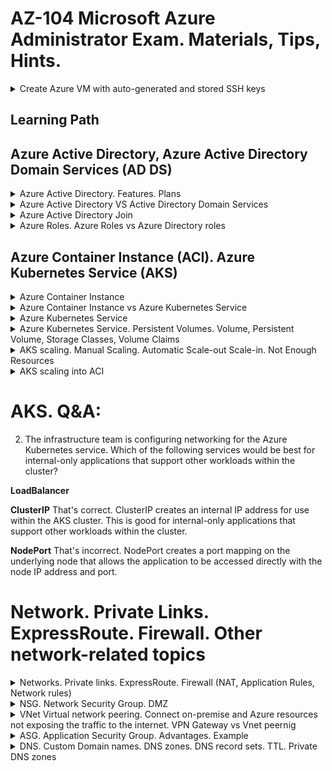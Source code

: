 # AZ-104 Microsoft Azure Administrator Exam. Materials, Tips, Hints.

<details>
<summary>Create Azure VM with auto-generated and stored SSH keys</summary>

> az vm create \
    --resource-group YOUR_RESOURCE_GROUP \
    --name SampleVM2 \
    --image UbuntuLTS \
    --admin-username azureuser \
    --generate-ssh-keys \

</details>  
  
## Learning Path

## Azure Active Directory, Azure Active Directory Domain Services (AD DS)

<details>
<summary>Azure Active Directory. Features. Plans</summary>

![image](https://user-images.githubusercontent.com/4239376/187085417-662708e0-87eb-445c-b6d0-aaea1e0fdc98.png)

</details>

<details>
<summary>Azure Active Directory VS Active Directory Domain Services</summary>

![image](https://user-images.githubusercontent.com/4239376/187085204-f65f3882-d2c3-4369-ab04-b8fbf65cb190.png)

Azure Active Directory is different
* Although Azure AD has many similarities to AD DS, there are also many differences. It is important to realize that using Azure AD is different from deploying an Active Directory domain controller on an Azure virtual machine and adding it to your on-premises domain. Here are some characteristics of Azure AD that make it different.

1. Identity solution. Azure AD is primarily an identity solution, and it is designed for Internet-based applications by using HTTP and HTTPS communications.
REST API Querying. Because Azure AD is HTTP/HTTPS based, it cannot be queried through LDAP. Instead, Azure AD uses the REST API over HTTP and HTTPS.
2. Communication Protocols. Because Azure AD is HTTP/HTTPS based, it does not use Kerberos authentication. Instead, it uses HTTP and HTTPS protocols such as SAML, WS-Federation, and OpenID Connect for authentication (and OAuth for authorization).
3. Federation Services. Azure AD includes federation services, and many third-party services (such as Facebook).
4. Flat structure. Azure AD users and groups are created in a flat structure, and there are no Organizational Units (OUs) or Group Policy Objects (GPOs).
</details>

<details>
<summary>Azure Active Directory Join</summary>

  Azure AD Join is designed to provide access to organizational apps and resources and to simplify Windows deployments of work-owned devices. AD Join has these benefits.  
  Azure Active Directory (Azure AD) enables single sign-on to devices, apps, and services from anywhere. IT administrators must ensure corporate assets are protected and that devices meet standards for security and compliance.  
  ![image](https://user-images.githubusercontent.com/4239376/187085477-db312954-4af1-49b3-877c-ea64fa03f245.png)

  ### Azure AD Join benefits:
* Single-Sign-On (SSO) to your Azure-managed SaaS apps and services. Your users won't have additional authentication prompts when accessing work resources. The SSO functionality is available even when users are not connected to the domain network.
* Enterprise state roaming of user settings across joined devices. With Windows 10, users gain the ability to securely synchronize their user settings and application settings data to the cloud. This reduces the time to configure a new device.
* Access to Microsoft Store for Business using an Azure AD account. Your users can choose from an inventory of applications pre-selected by the organization.
* Windows Hello support for secure and convenient access to work resources.
* Restriction of access to apps from only devices that meet compliance policy.
* Seamless access to on-premise resources when the device has line of sight to the on-premises domain controller.

  ### Connection options:
* Registering a device to Azure AD enables you to manage a device’s identity. Azure AD device registration provides the device with an identity that is used to authenticate the device when a user signs-in to Azure AD. You can use the identity to enable or disable a device.
* Joining a device is an extension to registering a device. Joining provides the benefits of registering and changes the local state of a device. Changing the local state enables your users to sign-in to a device using an organizational work or school account instead of a personal account.
  
</details>

<details>
<summary>Azure Roles. Azure Roles vs Azure Directory roles</summary>

![image](https://user-images.githubusercontent.com/4239376/187094387-e7732727-4847-419a-a3f9-af31cefd071a.png)
![image](https://user-images.githubusercontent.com/4239376/187094390-944ae973-6a22-4828-904d-a9cee7afc8a8.png)
1. Actions
2. NoActions
3. DataActions

* Classic subscription administrator roles
* Azure role-based access control (RBAC) roles
* Azure Active Directory (Azure AD) administrator roles

![image](https://user-images.githubusercontent.com/4239376/187094377-029444cf-0bf9-4ae6-88cd-e906a6c11db9.png)

### The following diagram illustrates how Azure AD Admin roles are different from Azure RBAC roles. 
Azure AD Admin roles are used to manage resources in Azure AD, such as users, groups, and domains. Azure RBAC roles provide more fine-grained access management to Azure resources.

![image](https://user-images.githubusercontent.com/4239376/187094494-02376152-8d06-41ad-87e6-c6ebba533793.png)

</details>

## Azure Container Instance (ACI). Azure Kubernetes Service (AKS)

<details>
<summary>Azure Container Instance</summary>

### Intro:
The top-level resource in Azure Container Instances is the container group. A container group is a collection of containers that get scheduled on the same host machine. The containers in a container group share a lifecycle, resources, local network, and storage volumes. It's similar in concept to a pod in Kubernetes.

![image](https://user-images.githubusercontent.com/4239376/188326890-ee3cf8a5-cb0e-44ff-a508-7b4ddb002994.png)
![image](https://user-images.githubusercontent.com/4239376/188326898-b7259ee3-83e1-4db8-983f-cbb2c3b77b92.png)

### An example container group:
* Is scheduled on a single host machine.
* Is assigned a DNS name label.
* Exposes a single public IP address, with one exposed port.
* Consists of two containers. One container listens on port 80, while the other listens on port 1433.
* Includes two Azure file shares as volume mounts, and each container mounts one of the shares locally.

### Resource allocation
Azure Container Instances allocates resources such as CPUs, memory, and optionally GPUs to a multi-container group by adding the resource requests of the instances in the group. Taking CPU resources as an example, if you create a container group with two container instances, each requesting one CPU, then the container group is allocated 2 CPUs.

### Common scenarios
* Multi-container groups are useful in cases where you want to divide a single functional task into a small number of container images. These images can then be delivered by different teams and have separate resource requirements. Example usage could include:

* A container serving a web application and a container pulling the latest content from source control.
* An application container and a logging container. The logging container collects the logs and metrics output by the main application and writes them to long-term storage.
* An application container and a monitoring container. The monitoring container periodically makes a request to the application to ensure that it's running and responding correctly, and raises an alert if it's not.
* A front-end container and a back-end container. The front end might serve a web application, with the back end running a service to retrieve data.

</details>

<details>
<summary>Azure Container Instance vs Azure Kubernetes Service</summary>

ACI is easier, lightweight solution to run your containerized instances. AKS is more about handling complex scenarios when you need to manage a series of pods, containers in them and so on.

</details>

<details>
<summary>Azure Kubernetes Service</summary>

## The standard container management runtime focuses on managing individual containers. If you want to scale a complex system with multiple containers working together, this scenario becomes challenging. To make the management process easier, it's common to use a container management platform, such as Kubernetes.
  
![image](https://user-images.githubusercontent.com/4239376/188499804-71c3d4d6-81de-481d-97fc-9764aef4d2a3.png)
  
* Pools are groups of nodes with identical configurations.

* Nodes are individual virtual machines running containerized applications.

* Pods are a single instance of an application. A pod can contain multiple containers.

* Container is a lightweight and portable executable image that contains software and all of its dependencies.

* Deployment has one or more identical pods managed by Kubernetes.

* Manifest is the YAML file describing a deployment.

## Kubernetes Cluster
  
![image](https://user-images.githubusercontent.com/4239376/188499954-766b2e58-98dd-4a8f-b58c-97f8b9f07bc4.png)

### A Kubernetes cluster is divided into two components:

Azure-managed nodes, which provide the core Kubernetes services and orchestration of application workloads.
Customer-managed nodes that run your application workloads.
  
### Azure-managed node

When you create an AKS cluster, a cluster node is automatically created and configured. This node is provided as a managed Azure resource abstracted from the user. You pay only for running agent nodes
  
### Nodes and node pools
To run your applications and supporting services, you need a Kubernetes node. An AKS cluster contains one or more nodes (Azure Virtual Machines) that run the Kubernetes node components and the container runtime.
  
* The kubelet is the Kubernetes agent that processes the orchestration requests from the Azure-managed node, and scheduling of running the requested containers. 
* Virtual networking is handled by the kube-proxy on each node. The proxy routes network traffic and manages IP addressing for services and pods.
* The container runtime is the component that allows containerized applications to run and interact with additional resources such as the virtual network and storage. AKS clusters using Kubernetes version 1.19 node pools and greater use containerd as its container runtime. AKS clusters using Kubernetes prior to v1.19 for node pools use Moby (upstream docker) as its container runtime.
  
Nodes of the same configuration are grouped together into node pools. A Kubernetes cluster contains one or more node pools. The initial number of nodes and size are defined when you create an AKS cluster, which creates a default node pool. This default node pool in AKS contains the underlying VMs that run your agent nodes.

### Ingress Controller
  In Kubernetes, Services logically group pods to allow for direct access via an IP address or DNS name and on a specific port. You can also distribute traffic using a load balancer. More complex routing of application traffic can also be achieved with Ingress Controllers. Security and filtering of the network traffic for pods is possible with Kubernetes network policies.
  
### Pods
Kubernetes uses pods to run an instance of your application. A pod represents a single instance of your application. Pods typically have a 1:1 mapping with a container, although there are advanced scenarios where a pod might contain multiple containers. These multi-container pods are scheduled together on the same node, and allow containers to share related resources.
  
</details>

<details>
<summary>Azure Kubernetes Service. Persistent Volumes. Volume, Persistent Volume, Storage Classes, Volume Claims</summary>
  
![image](https://user-images.githubusercontent.com/4239376/188500754-d6adcacf-d378-4f7b-875c-f2758d999d3e.png)  
## Applications that run in Azure Kubernetes Service (AKS) may need to store and retrieve data. 
  
  For some application workloads, this data storage can use local, fast storage on the node that is no longer needed when the pods are deleted. Other application workloads may require storage that persists on more regular data volumes within the Azure platform. Multiple pods may need to share the same data volumes, or reattach data volumes if the pod is rescheduled on a different node. Finally, you may need to inject sensitive data or application configuration information into pods.
  
* Volumes
* Persistent volumes
* Storage classes
* Persistent volume claims
  
### Volumes
Applications often need to be able to store and retrieve data. As Kubernetes typically treats individual pods as ephemeral, disposable resources, different approaches are available for applications use and persist data as necessary. A volume represents a way to store, retrieve, and persist data across pods and through the application lifecycle.  
  
Traditional volumes to store and retrieve data are created as Kubernetes resources backed by Azure Storage. You can manually create these data volumes to be assigned to pods directly, or have Kubernetes automatically create them. These data volumes can use Azure Disks or Azure Files:  
  
* Azure Disks can be used to create a Kubernetes DataDisk resource. Disks can use Azure Premium storage, backed by high-performance SSDs, or Azure Standard storage, backed by regular HDDs. For most production and development workloads, use Premium storage. Azure Disks are mounted as ReadWriteOnce, so are only available to a single node. For storage volumes that can be accessed by multiple nodes simultaneously, use Azure Files.
* Azure Files can be used to mount an SMB 3.0 share backed by an Azure Storage account to pods. Files let you share data across multiple nodes and pods. Files can use Azure Standard storage backed by regular HDDs, or Azure Premium storage, backed by high-performance SSDs.
 
### Persistent volumes
Volumes are defined and created as part of the pod lifecycle only exist until the pod is deleted. Pods often expect their storage to remain if a pod is rescheduled on a different host during a maintenance event, especially in StatefulSets. A persistent volume (PV) is a storage resource created and managed by the Kubernetes API that can exist beyond the lifetime of an individual pod.  
  
Azure Disks or Files are used to provide the PersistentVolume. As noted in the previous section on Volumes, the choice of Disks or Files is often determined by the need for concurrent access to the data or the performance tier.  
  
A PersistentVolume can be statically created by a cluster administrator, or dynamically created by the Kubernetes API server. If a pod is scheduled and requests storage that is not currently available, Kubernetes can create the underlying Azure Disk or Files storage and attach it to the pod. Dynamic provisioning uses a StorageClass to identify what type of Azure storage needs to be created.  
   
### Storage classes
To define different tiers of storage, such as Premium and Standard, you can create a StorageClass. The StorageClass also defines the reclaimPolicy. This reclaimPolicy controls the behavior of the underlying Azure storage resource when the pod is deleted and the persistent volume may no longer be required. The underlying storage resource can be deleted, or retained for use with a future pod.
  
**In AKS, four initial StorageClasses are created for cluster using the in-tree storage plugins:**

* default - Uses Azure StandardSSD storage to create a Managed Disk. The reclaim policy ensures that the underlying Azure Disk is deleted when the persistent volume that used it is deleted.
* managed-premium - Uses Azure Premium storage to create a Managed Disk. The reclaim policy again ensures that the underlying Azure Disk is deleted when the persistent volume that used it is deleted.
* azurefile - Uses Azure Standard storage to create an Azure File Share. The reclaim policy ensures that the underlying Azure File Share is deleted when the persistent volume that used it is deleted.
* azurefile-premium - Uses Azure Premium storage to create an Azure File Share. The reclaim policy ensures that the underlying Azure File Share is deleted when the persistent volume that used it is deleted.
  
  If no StorageClass is specified for a persistent volume, the default StorageClass is used. Take care when requesting persistent volumes so that they use the appropriate storage you need. You can create a StorageClass for additional needs using kubectl.
  
### Persistent volume claims
A PersistentVolumeClaim requests either Disk or File storage of a particular StorageClass, access mode, and size. The Kubernetes API server can dynamically provision the underlying storage resource in Azure if there is no existing resource to fulfill the claim based on the defined StorageClass. The pod definition includes the volume mount once the volume has been connected to the pod.

**A PersistentVolume is bound to a PersistentVolumeClaim once an available storage resource has been assigned to the pod requesting it. There is a 1:1 mapping of persistent volumes to claims.**
  
</details> 

<details>
<summary>AKS scaling. Manual Scaling. Automatic Scale-out Scale-in. Not Enough Resources</summary>

  ![image](https://user-images.githubusercontent.com/4239376/188501775-da85b625-2e80-42cc-91f8-7ebeb8959850.png)

## As you run applications in Azure Kubernetes Service (AKS), you may need to increase or decrease the amount of compute resources. 
As the number of application instances you need change, the number of underlying Kubernetes nodes may also need to change.
  
  
### Manually scale pods or nodes
  You can manually scale replicas (pods) and nodes to test how your application responds to a change in available resources and state. Manually scaling resources also lets you define a set amount of resources to use to maintain a fixed cost, such as the number of nodes. To manually scale, you define the replica or node count, and the Kubernetes API schedules creating new pods or draining nodes.
  
### Horizontal pod autoscaler (checks the Metrics API every 30 seconds)
  Kubernetes uses the horizontal pod autoscaler (HPA) to monitor the resource demand and automatically scale the number of replicas. By default, the horizontal pod autoscaler checks the Metrics API every 30 seconds for any required changes in replica count. When changes are required, the number of replicas is increased or decreased accordingly. Horizontal pod autoscaler works with AKS clusters that have deployed the Metrics Server for Kubernetes 1.8+.

  When you configure the horizontal pod autoscaler for a given deployment, you define the minimum and maximum number of replicas that can run. You also define the metric to monitor and base any scaling decisions on, such as CPU usage.
  
### Cooldown of scaling events
  As the horizontal pod autoscaler checks the Metrics API every 30 seconds, previous scale events may not have successfully completed before another check is made. This behavior could cause the horizontal pod autoscaler to change the number of replicas before the previous scale event has been able to receive application workload and the resource demands to adjust accordingly.

  To minimize these race events, cooldown or delay values can be set. These values define how long the horizontal pod autoscaler must wait after a scale event before another scale event can be triggered. This behavior allows the new replica count to take effect and the Metrics API reflect the distributed workload. By default, the delay on scale up events is 3 minutes, and the delay on scale down events is 5 minutes.
  
  You may need to tune these cooldown values. The default cooldown values may give the impression that the horizontal pod autoscaler isn't scaling the replica count quickly enough. For example, to more quickly increase the number of replicas in use, reduce the --horizontal-pod-autoscaler-upscale-delay when you create your horizontal pod autoscaler definitions using kubectl.
  
### Cluster autoscaler
To respond to changing pod demands, Kubernetes has a cluster autoscaler that adjusts the number of nodes based on the requested compute resources in the node pool. By default, the cluster autoscaler checks the API server every 10 seconds for any required changes in node count. If the cluster autoscale determines that a change is required, the number of nodes in your AKS cluster is increased or decreased accordingly. The cluster autoscaler works with RBAC-enabled AKS clusters that run Kubernetes 1.10.x or higher.

Cluster autoscaler is typically used alongside the horizontal pod autoscaler. When combined, the horizontal pod autoscaler increases or decreases the number of pods based on application demand, and the cluster autoscaler adjusts the number of nodes as needed to run those additional pods accordingly.
  
### Scale out events (IF NOT ENOUGH NODE RESOURCES)
If a node does not have sufficient compute resources to run a requested pod, that pod cannot progress through the scheduling process. The pod cannot start unless other compute resources are available within the node pool.
  
  When the cluster autoscaler notices pods that cannot be scheduled due to node pool resource constraints, the number of nodes within the node pool is increased to provide the extra compute resources. When those additional nodes are successfully deployed and available for use within the node pool, the pods are then scheduled to run on them.
  
* If your application needs to scale rapidly, some pods may remain in a state waiting to be scheduled until the new nodes deployed by the cluster autoscaler can accept the scheduled pods. For applications that have high burst demands, you can scale with virtual nodes and Azure Container Instances.
  
### Scale in events
The cluster autoscaler also monitors the pod scheduling status for nodes that have not recently received new scheduling requests. This scenario indicates that the node pool has more compute resources than are required, and that the number of nodes can be decreased.

A node that passes a threshold for no longer being needed for 10 minutes by default is scheduled for deletion. When this situation occurs, pods are scheduled to run on other nodes within the node pool, and the cluster autoscaler decreases the number of nodes.
  
</details>

<details>
<summary>AKS scaling into ACI</summary>
  
  ![image](https://user-images.githubusercontent.com/4239376/188502805-09e66102-c7ab-49e8-9e4d-a708d2cf8561.png)

  To rapidly scale your AKS cluster, you can integrate with Azure Container Instances (ACI). Kubernetes has built-in components to scale the replica and node count. However, if your application needs to rapidly scale, the horizontal pod autoscaler may schedule more pods than can be provided by the existing compute resources in the node pool. If configured, this scenario would then trigger the cluster autoscaler to deploy additional nodes in the node pool. It may take a few minutes for those nodes to successfully provision.

* ACI lets you quickly deploy container instances without more infrastructure overhead. When you connect with AKS, ACI becomes a secured, logical extension of your AKS cluster. The Virtual Kubelet component is installed in your AKS cluster that presents ACI as a virtual Kubernetes node. Kubernetes can then schedule pods that run as ACI instances through virtual nodes, not as pods on VM nodes directly in your AKS cluster.
  
</details>

# AKS. Q&A:
2. The infrastructure team is configuring networking for the Azure Kubernetes service. Which of the following services would be best for internal-only applications that support other workloads within the cluster?

**LoadBalancer**

**ClusterIP**
That's correct. ClusterIP creates an internal IP address for use within the AKS cluster. This is good for internal-only applications that support other workloads within the cluster.

**NodePort**
That's incorrect. NodePort creates a port mapping on the underlying node that allows the application to be accessed directly with the node IP address and port.

# Network. Private Links. ExpressRoute. Firewall. Other network-related topics

<details>
<summary>Networks. Private links. ExpressRoute. Firewall (NAT, Application Rules, Network rules)</summary>
  Private links - could organize access between your private network and Azure resource.  Could be created once network created.  
  ExpressRoute - Azure - on-premise connection. 
  
## Firewall
    
![image](https://user-images.githubusercontent.com/4239376/188989290-6bde02fd-2cb8-47e3-91db-11670291e7f3.png)
    
### Topology
  It's recommended to use a hub-spoke network topology when deploying a firewall.

![image](https://user-images.githubusercontent.com/4239376/188988384-1b7a72b7-c469-49fd-b862-272adc8c22fa.png)
    
* The hub is a virtual network in Azure that acts as a central point of connectivity to your on-premises network.
* The spokes are virtual networks that peer with the hub, and can be used to isolate workloads.
* Traffic flows between the on-premises datacenter and the hub through an ExpressRoute or VPN gateway connection.

## Azure Firewall Features
    * Built-in high availability.  load balancers aren't required.
    * Availability Zones. Azure Firewall can be configured during deployment to span multiple Availability Zones for increased availability.
    * Network traffic filtering rules. You can centrally create allow or deny network filtering rules by source and destination IP address, port, and protocol. 
    * Threat intelligence. to alert and deny traffic from/to known malicious IP addresses and domains. The IP addresses and domains are sourced from the Microsoft Threat Intelligence feed.
    * Azure Monitor - built-in

## Azure Firewall combinations
    
![image](https://user-images.githubusercontent.com/4239376/188989451-ea20e496-b26c-472c-bd09-5dfd4fb32b97.png)

* Could be combines with Bastion (RDP\SSH traffic protection to your VMs)
* Could work together with VPN Gateway (Entry point from on-premise DC)

## Azure Firewall rules

![image](https://user-images.githubusercontent.com/4239376/188990044-04cca4c2-5ecb-4cf2-914d-8aa03fd86f01.png)

</details>  

<details>
<summary>NSG. Network Security Group. DMZ</summary>

## NSG

You can limit network traffic to resources in a virtual network using a network security group (NSG). A network security group contains a list of security rules that allow or deny inbound or outbound network traffic. An NSG can be associated to a subnet or a network interface. A network security group can be associated multiple times.

There are three default inbound security rules.  

![image](https://user-images.githubusercontent.com/4239376/189196019-03aa54d1-7b1b-4583-85ce-72aa6c41add2.png)

There are three default outbound security rules.  

![image](https://user-images.githubusercontent.com/4239376/189196054-42265689-d63b-41bd-8b54-234c4478e3e1.png)

You can add more rules by specifying:

* Name
* Priority
* Port
* Protocol (Any, TCP, UDP)
*Source (Any, IP Addresses, Service tag)
* Destination (Any, IP Addresses, Virtual Network)
* Action (Allow or Deny)

## Example:

![image](https://user-images.githubusercontent.com/4239376/189196512-62f8f17f-c23f-471a-9547-1ceaa11fe995.png)

In the above example, if there was incoming traffic on port 80, you would need to have the NSG at the subnet level ALLOW port 80. You would also need another N S G with an ALLOW rule on port 80 at the NIC level.

</details>

<details>
<summary>VNet Virtual network peering. Connect on-premise and Azure resources not exposing the traffic to the internet. VPN Gateway vs Vnet peernig</summary>

Several business units have identified services in these virtual networks that need to communicate with each other. You need to enable this connectivity, but you don't want to expose these services to the internet. You also want to keep the integration as simple as possible.

![image](https://user-images.githubusercontent.com/4239376/189206782-c6cef64a-ce76-4135-b5e2-945fa6bde316.png)

## How to create
    
![image](https://user-images.githubusercontent.com/4239376/189207616-60a3f1f6-2b99-49ee-8a9e-25cf8d40c9e7.png)

1. Create two virtual networks.
2. Peer the virtual networks.
  Optional:  
3. Create virtual machines in each virtual network.
4. Test the communication between the virtual machines.    
    
## Advantages

* Private. Network traffic between peered virtual networks is private. Traffic between the virtual networks is kept on the Microsoft backbone network. No public Internet, gateways, or encryption is required in the communication between the virtual networks.
* Performance. A low-latency, high-bandwidth connection between resources in different virtual networks.
* Communication. The ability for resources in one virtual network to communicate with resources in a different virtual network, once the virtual networks are peered.
* Seamless. The ability to transfer data across Azure subscriptions, deployment models, and across Azure regions.
* No disruption. No downtime to resources in either virtual network when creating the peering, or after the peering is created.

![image](https://user-images.githubusercontent.com/4239376/189206979-5a706e1f-9be9-484b-97cd-71e0f8ef524a.png)

## VNet is non-transitive
    
VNet Peering is nontransitive. When you establish VNet peering between VNet1 and VNet2 and between VNet2 and VNet3, VNet peering capabilities do not apply between VNet1 and VNet3.
    
* Implement a multi-level hub and spoke architecture.
* Overcome the limit on the number of VNet peerings per virtual network.
  
![image](https://user-images.githubusercontent.com/4239376/189208010-a12b91d1-20f3-4d92-b663-c607e6e7e382.png)
    
## VPN Gateway vs VNet peering

* A VPN gateway is a specific type of VNet gateway that is used to send traffic between an Azure virtual network and an on-premises location over the public internet. You can also use a VPN gateway to send traffic between VNets. Each VNet can have only one VPN gateway.
    
[https://azure.microsoft.com/en-us/blog/vnet-peering-and-vpn-gateways/](https://azure.microsoft.com/en-us/blog/vnet-peering-and-vpn-gateways/)

![image](https://user-images.githubusercontent.com/4239376/189207302-17f68f0d-4423-4621-bcbf-efc941a74e0f.png)
    
![image](https://user-images.githubusercontent.com/4239376/189207320-54d54ddc-4047-4d2f-8f63-2972c3b57a82.png)

    
## Which is best for you?

While we offer two ways to connect VNets, based on your specific scenario and needs, you might want to pick one over the other.

* VNet Peering provides a low latency, high bandwidth connection useful in scenarios such as cross-region data replication and database failover scenarios. Since traffic is completely private and remains on the Microsoft backbone, customers with strict data policies prefer to use VNet Peering as public internet is not involved. Since there is no gateway in the path, there are no extra hops, ensuring low latency connections.

* VPN Gateways provide a limited bandwidth connection and is useful in scenarios where encryption is needed, but bandwidth restrictions are tolerable. In these scenarios, customers are also not as latency-sensitive.
    
# Q & A
    
1. Which of the following allows peered virtual networks to share the gateway and get access to resources?
* Gateway transit
    
2. Virtual network peering is successfully established when the peering status for both virtual network peerings shows which status?
* Connected
    
</details>

<details>
<summary>ASG. Application Security Group. Advantages. Example</summary>

## ASG

Application Security Groups (ASGs) ) logically group virtual machines by workload and define network security rules based on those groups. ASGs work in the same way as NSGs but provide an application-centric way of looking at your infrastructure.

## Example: 

![image](https://user-images.githubusercontent.com/4239376/189197524-fb66aa41-5de5-4332-990b-007f954edcf8.png)

* Let’s consider a usage case for an online retailer. In this scenario, it's important to control the network traffic to the application virtual machines. Here are the requirements.

* Shoppers access the company’s product catalog hosted on Web Servers. The Web Servers must be accessible from the internet over HTTP port 80 and HTTPS port 443.

* Inventory information is located on Database Servers. The Database Servers must be accessible over port 1433. Only the Web Servers should have access to the Database Servers.

### Answer:

For this scenario, we would:

Create an ASG (WebASG) that groups the Web Servers. Create another ASG (DBASG) that groups the Database Servers. Assign the corresponding server NICs to each ASG.  
Inside the NSG, create following rules:  

* Priority: 100, allow access from the internet to WebASG with port 80 and 443.
* Priority: 110, allow access from WebASG to DBASG with port 1433.
* Priority: 120, deny access from anywhere to DBASG with port 1433.

## ASG Advantages

* The configuration doesn’t require specific IP addresses. It would be difficult to specify IP addresses because of the number of servers and because the IP addresses could change. You also don't need to arrange the servers into a specific subnet.

* This configuration doesn't require multiple rule sets. You don't need to create a separate rule for each VM. You can dynamically apply new rules to ASG. New security rules are automatically applied to all the VMs in the Application Security Group.

* The configuration is easy to maintain and understand since is based on workload usage.


</details>

<details>
<summary>DNS. Custom Domain names. DNS zones. DNS record sets. TTL. Private DNS zones</summary>

When you create an Azure subscription, an Azure AD domain is automatically created. This instance of the domain has an initial domain name in the form domainname.onmicrosoft.com. 
    
## Information about domain names

* You must be a global administrator to perform domain management tasks. The global administrator is the user who created the subscription.  
* Domain names in Azure AD are globally unique. When one Azure AD directory has verified a domain name, other directories can't use that name.  
* Before a custom domain name can be used by Azure AD, the custom domain name must be added to your directory and verified.  

## Domain name verification
    
After adding the custom domain name, you must verify ownership of the domain name. Verification is performed by adding a DNS record. The DNS record can be MX or TXT. Once the DNS record is added, Azure will query the DNS domain for the presence of the record. This could take several minutes or several hours. When Azure verifies the presence of the DNS record, it will then add the domain name to the subscription.
    
## DNS Zones

* A DNS zone hosts the DNS records for a domain. So, to start hosting your domain in Azure DNS, you need to create a DNS zone for that domain name. Each DNS record for your domain is then created inside this DNS zone.
    
* To delegate your domain to Azure DNS, you first need to know the name server names for your zone. Each time a DNS zone is created Azure DNS allocates name servers from a pool. Once the Name Servers are assigned, Azure DNS automatically creates authoritative NS records in your zone.
    
![image](https://user-images.githubusercontent.com/4239376/189201476-c950dec5-ccb9-40ff-ad99-7de85f2bd18e.png)

## Child Domains
    
  If you want to set up a separate child zone, you can delegate a subdomain in Azure DNS. For example, after configuring contoso.com in Azure DNS, you could configure a separate child zone for partners.contoso.com.

  Setting up a subdomain follows the same process as typical delegation. The only difference is that NS records must be created in the parent zone contoso.com in Azure DNS, rather than in the domain registrar.
    
    
## DNS Record Sets
    
It's important to understand the difference between DNS record sets and individual DNS records. A record set is a collection of records in a zone that have the same name and are the same type.
    
![image](https://user-images.githubusercontent.com/4239376/189202149-0d2e01a8-83e3-4796-a28b-564edb83bc2a.png)

* A record set cannot contain two identical records. Empty record sets (with zero records) can be created, but do not appear on the Azure DNS name servers. Record sets of type CNAME can contain one record at most.
    
* The Add record set page will change depending on the type of record you select. For an A record, you will need the TTL (Time to Live) and IP address. The time to live, or TTL, specifies how long each record is cached by clients before being requeried.
    
![image](https://user-images.githubusercontent.com/4239376/189202362-e375ea41-af6f-4115-8089-9a74cb634eaf.png)

## Private DNS zones

When using private DNS zones, you can use your own custom domain names rather than the Azure-provided names. Using custom domain names helps you to tailor your virtual network architecture to best suit your organization's needs. It provides name resolution for virtual machines (VMs) within a virtual network and between virtual networks. Additionally, you can configure zones names with a split-horizon view, which allows a private and a public DNS zone to share the name.
    
![image](https://user-images.githubusercontent.com/4239376/189202579-9440d2a9-a961-4470-b38c-3c0d146277df.png)
    
## Azure private DNS benefits
    
* Removes the need for custom DNS solutions. Previously, many customers created custom DNS solutions to manage DNS zones in their virtual network. You can now perform DNS zone management by using the native Azure infrastructure. This removes the burden of creating and managing custom DNS solutions.
* Use all common DNS records types. Azure DNS supports A, AAAA, CNAME, MX, PTR, SOA, SRV, and TXT records.
* Automatic hostname record management. Along with hosting your custom DNS records, Azure automatically maintains hostname records for the VMs in the specified virtual networks. In this scenario, you can optimize the domain names you use without needing to create custom DNS solutions or modify applications.
* Hostname resolution between virtual networks. Unlike Azure-provided host names, private DNS zones can be shared between virtual networks. This capability simplifies cross-network and service-discovery scenarios, such as virtual network peering.
* Familiar tools and user experience. To reduce the learning curve, this new offering uses well-established Azure DNS tools (PowerShell, Azure Resource Manager templates, and the REST API).
* Split-horizon DNS support. With Azure DNS, you can create zones with the same name that resolve to different answers from within a virtual network and from the public internet. A typical scenario for split-horizon DNS is to provide a dedicated version of a service for use inside your virtual network.
* Available in all Azure regions. The Azure DNS private zones feature is available in all Azure regions in the Azure public cloud.
    
    
### Private DNS. Scenario 1: Name resolution scoped to a single virtual network

![image](https://user-images.githubusercontent.com/4239376/189202934-3b8c5c15-cff8-4302-b6d6-ed74931a6409.png)

  In this scenario, you have a virtual network and resources in Azure, including virtual machines (VMs). You want to resolve the resources from within the virtual network via a specific domain name (DNS zone). You also need the name resolution to be private and not accessible from the internet. Furthermore, for the VMs within the VNET, you need Azure to automatically register them into the DNS zone.

  In the above diagram, VNET1 contains two VMs (VM1 and VM2). Each VM has a private IP address. When you create a Private Zone (contoso.lab) and link it to VNet1, Azure DNS will automatically create two A records in the zone if you enable auto registration in the link configuration. DNS queries from VM1 to resolve VM2.contoso.lab will receive a DNS response that contains the Private IP of VM2. And, a Reverse DNS query (PTR) for the Private IP of VM1 (10.0.0.4) issued from VM2 will receive a DNS response that contains the FQDN of VM1, as expected.
    
### Scenario 2: Name resolution for multiple networks    
    
![image](https://user-images.githubusercontent.com/4239376/189203157-41fb8499-4584-44fb-9227-d9ae421d8e96.png)
    
  Name resolution across multiple virtual networks is probably the most common usage for DNS private zones. The following diagram shows a simple version of this scenario where there are only two virtual networks - VNet1 and VNet2.
    
* VNet1 is designated as a Registration virtual network and VNET2 is designated as a Resolution virtual network.
* The intent is for both virtual networks to share a common zone contoso.lab.
* The Resolution and Registration virtual networks are linked to the zone.
* DNS records for the Registration VNet VMs are automatically created. You can manually add DNS records for VMs in the Resolution virtual network.
    
#### In this configuration:

* DNS queries across the virtual networks are resolved. A DNS query from a VM in the Resolution VNet, for a VM in the Registration VNet, will receive a DNS response containing the Private IP of VM.
* Reverse DNS queries are scoped to the same virtual network. A Reverse DNS (PTR) query from a VM in the Resolution virtual network, for a VM in the Registration VNet, will receive a DNS response containing the NXDOMAIN of the VM. But, a reverse DNS query from a VM in the Resolution VNet, for a VM in the same VNet, will receive the FQDN.
    
# Q & A
    
1. Azure Private DNS allows which of the following?
    
* Lets organizations manage and resolve domain names in a virtual network without adding a custom DNS solution.
Correct. Azure Private DNS manages and resolves domain names in a virtual network without adding a custom DNS solution.

2. Which of the following best summarizes the purpose of Azure DNS?
* Manages and hosts the registered domain and associated records.
Correct. Azure DNS hosts the registered domains. Administrators can control and configure the domain records, like A, CNAME, MX, and set up alias records.

3. What type of DNS record should be created to map one or more IP addresses against a single domain?

* A or AAAA
Correct. The A or AAAA record maps an IP address to a domain. Multiple IP addresses are known as a record set.

</details>
